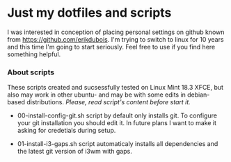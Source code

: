 # Just my dotfiles and scripts

I was interested in conception of placing personal settings on github known from https://github.com/erikdubois. I'm trying to switch to linux for 10 years and this time I'm going to start seriously.
Feel free to use if you find here something helpful.

### About scripts

These scripts created and sucsessfully tested on Linux Mint 18.3 XFCE, but also may work in other ubuntu- and may be with some edits in debian-based distributions. *Please, read script's content before start it.*

- 00-install-config-git.sh script by default only installs git. To configure your git installation you should edit it. In future plans I want to make it asking for credetials during setup.

- 01-install-i3-gaps.sh script automaticaly installs all dependencies and the latest git version of i3wm with gaps.
